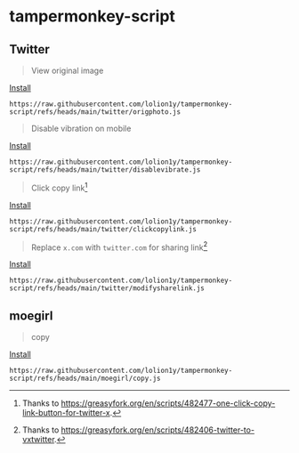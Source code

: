 # tampermonkey-script

## Twitter
> View original image

[Install](https://www.tampermonkey.net/script_installation.php#url=https://raw.githubusercontent.com/lolion1y/tampermonkey-script/refs/heads/main/twitter/origphoto.js)
```
https://raw.githubusercontent.com/lolion1y/tampermonkey-script/refs/heads/main/twitter/origphoto.js
```

> Disable vibration on mobile

[Install](https://www.tampermonkey.net/script_installation.php#url=https://raw.githubusercontent.com/lolion1y/tampermonkey-script/refs/heads/main/twitter/disablevibrate.js)
```
https://raw.githubusercontent.com/lolion1y/tampermonkey-script/refs/heads/main/twitter/disablevibrate.js
```

> Click copy link[^1]

[Install](https://www.tampermonkey.net/script_installation.php#url=https://raw.githubusercontent.com/lolion1y/tampermonkey-script/refs/heads/main/twitter/clickcopylink.js)
```
https://raw.githubusercontent.com/lolion1y/tampermonkey-script/refs/heads/main/twitter/clickcopylink.js
```

> Replace `x.com` with `twitter.com` for sharing link[^2]

[Install](https://www.tampermonkey.net/script_installation.php#url=https://raw.githubusercontent.com/lolion1y/tampermonkey-script/refs/heads/main/twitter/modifysharelink.js)
```
https://raw.githubusercontent.com/lolion1y/tampermonkey-script/refs/heads/main/twitter/modifysharelink.js
```

## moegirl
> copy

[Install](https://www.tampermonkey.net/script_installation.php#url=https://raw.githubusercontent.com/lolion1y/tampermonkey-script/refs/heads/main/moegirl/copy.js)

```
https://raw.githubusercontent.com/lolion1y/tampermonkey-script/refs/heads/main/moegirl/copy.js
```

[^1]: Thanks to https://greasyfork.org/en/scripts/482477-one-click-copy-link-button-for-twitter-x.
[^2]: Thanks to https://greasyfork.org/en/scripts/482406-twitter-to-vxtwitter.
